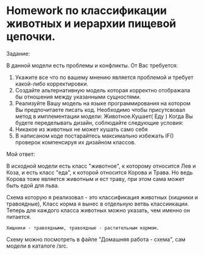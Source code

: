 # Homework по классификации животных и иерархии пищевой цепочки.

Задание:

В данной модели есть проблемы и конфликты. От Вас требуется:
1. Укажите все что по вашему мнению является проблемой и требует какой-либо корректировки.
2. Создайте альтернативную модель которая корректно отображала бы отношения между указанными сущностями.
3. Реализуйте Вашу модель на языке программирования на котором Вы предпочитаете писать код. Необходимо чтобы присутсвовал метод в имплементации модели: Животное.Кушает( Еду )
   Когда Вы будете переделывать дизайн, соблюдaйте следующие условия:
1. Никакое из животных не может кушать само себя
2. В написаном коде постарайтесь максимально избежать IF() проверок компенсируя их дизайном классов.

Мой ответ:

В исходной модели есть класс "животное", к которому относится Лев и Коза,
и есть класс "еда", к которой относится Корова и Трава.
Но ведь Корова тоже является животным и ест траву, при этом сама может быть едой для льва.

Схема которую я реализовал - это классификация животных (хищники и травоядные),
Класс корма я вынес в отдельную ветвь классиикации.
Теперь для каждого класса животных можно указать, чем именно он питается.

    Хищники - травоядными, травоядные - растительным кормом.
    
Схему можно посмотреть в файле "Домашняя работа - схема",
сам модели в каталоге /src.



